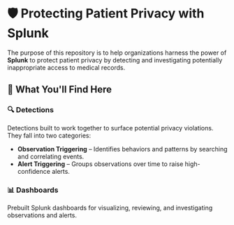 # 🛡️ Protecting Patient Privacy with Splunk

The purpose of this repository is to help organizations harness the power of **Splunk** to protect patient privacy by detecting and investigating potentially inappropriate access to medical records.

## 📌 What You'll Find Here

### 🔍 Detections  
Detections built to work together to surface potential privacy violations. They fall into two categories:

- **Observation Triggering** – Identifies behaviors and patterns by searching and correlating events.  
- **Alert Triggering** – Groups observations over time to raise high-confidence alerts.

### 📊 Dashboards  
Prebuilt Splunk dashboards for visualizing, reviewing, and investigating observations and alerts.


